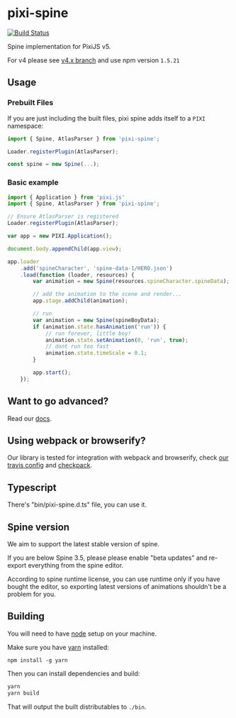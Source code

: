 # pixi-spine

[![Build Status](https://travis-ci.org/pixijs/pixi-spine.svg?branch=master)](https://travis-ci.org/pixijs/pixi-spine)

Spine implementation for PixiJS v5.

For v4 please see [v4.x branch](https://github.com/pixijs/pixi-spine/tree/v4.x) and use npm version `1.5.21`

## Usage

### Prebuilt Files

If you are just including the built files, pixi spine adds itself to a `PIXI` namespace:

```js
import { Spine, AtlasParser } from 'pixi-spine';

Loader.registerPlugin(AtlasParser);

const spine = new Spine(...);
```

### Basic example

```js
import { Application } from 'pixi.js'
import { Spine, AtlasParser } from 'pixi-spine';

// Ensure AtlasParser is registered
Loader.registerPlugin(AtlasParser);

var app = new PIXI.Application();

document.body.appendChild(app.view);

app.loader
    .add('spineCharacter', 'spine-data-1/HERO.json')
    .load(function (loader, resources) {
        var animation = new Spine(resources.spineCharacter.spineData);

        // add the animation to the scene and render...
        app.stage.addChild(animation);

        // run
        var animation = new Spine(spineBoyData);
        if (animation.state.hasAnimation('run')) {
            // run forever, little boy!
            animation.state.setAnimation(0, 'run', true);
            // dont run too fast
            animation.state.timeScale = 0.1;
        }

        app.start();
    });
```

## Want to go advanced?

Read our [docs](examples/index.md).

## Using webpack or browserify?

Our library is tested for integration with webpack and browserify,
check [our travis config](.travis.yml) and [checkpack](http://github.com/cursedcoder/checkpack).

## Typescript

There's "bin/pixi-spine.d.ts" file, you can use it.

## Spine version

We aim to support the latest stable version of spine.

If you are below Spine 3.5, please please enable "beta updates" and re-export everything from the spine editor.

According to spine runtime license, you can use runtime only if you have bought the editor, so exporting latest versions of animations shouldn't be a problem for you.

## Building

You will need to have [node][node] setup on your machine.

Make sure you have [yarn][yarn] installed:

    npm install -g yarn

Then you can install dependencies and build:

```bash
yarn
yarn build
```

That will output the built distributables to `./bin`.

[node]:             https://nodejs.org/
[typescript]:       https://www.typescriptlang.org/
[yarn]:             https://yarnpkg.com
